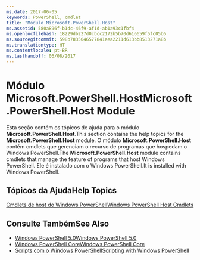 ```yaml
---
ms.date: 2017-06-05
keywords: PowerShell, cmdlet
title: "Módulo Microsoft.PowerShell.Host"
ms.assetid: 580a896f-b1dc-46f9-af1d-ab1a93c1fbf4
ms.openlocfilehash: 18229db227d0cbcc2172b5b70d616659f5fc05b6
ms.sourcegitcommit: 598b7835046577841aea2211d613bb8513271a8b
ms.translationtype: HT
ms.contentlocale: pt-BR
ms.lasthandoff: 06/08/2017
---
```

# <a name="microsoftpowershellhost-module"></a><span data-ttu-id="d4bda-103">Módulo Microsoft.PowerShell.Host</span><span class="sxs-lookup"><span data-stu-id="d4bda-103">Microsoft.PowerShell.Host Module</span></span>
<span data-ttu-id="d4bda-104">Esta seção contém os tópicos de ajuda para o módulo **Microsoft.PowerShell.Host**.</span><span class="sxs-lookup"><span data-stu-id="d4bda-104">This section contains the help topics for the **Microsoft.PowerShell.Host** module.</span></span> <span data-ttu-id="d4bda-105">O módulo **Microsoft.PowerShell.Host** contém cmdlets que gerenciam o recurso de programas que hospedam o Windows PowerShell.</span><span class="sxs-lookup"><span data-stu-id="d4bda-105">The **Microsoft.PowerShell.Host** module contains cmdlets that manage the feature of programs that host Windows PowerShell.</span></span> <span data-ttu-id="d4bda-106">Ele é instalado com o Windows PowerShell.</span><span class="sxs-lookup"><span data-stu-id="d4bda-106">It is installed with Windows PowerShell.</span></span>

## <a name="help-topics"></a><span data-ttu-id="d4bda-107">Tópicos da Ajuda</span><span class="sxs-lookup"><span data-stu-id="d4bda-107">Help Topics</span></span>
[<span data-ttu-id="d4bda-108">Cmdlets de host do Windows PowerShell</span><span class="sxs-lookup"><span data-stu-id="d4bda-108">Windows PowerShell Host Cmdlets</span></span>](http://go.microsoft.com/fwlink/?LinkID=245859)

## <a name="see-also"></a><span data-ttu-id="d4bda-109">Consulte Também</span><span class="sxs-lookup"><span data-stu-id="d4bda-109">See Also</span></span>
- [<span data-ttu-id="d4bda-110">Windows PowerShell 5.0</span><span class="sxs-lookup"><span data-stu-id="d4bda-110">Windows PowerShell 5.0</span></span>](Windows-PowerShell-5.0.md)
- [<span data-ttu-id="d4bda-111">Windows PowerShell Core</span><span class="sxs-lookup"><span data-stu-id="d4bda-111">Windows PowerShell Core</span></span>](https://technet.microsoft.com/en-us/library/4b75f1e4-f327-48f3-92ab-bf5435094d41)
- [<span data-ttu-id="d4bda-112">Scripts com o Windows PowerShell</span><span class="sxs-lookup"><span data-stu-id="d4bda-112">Scripting with Windows PowerShell</span></span>](../../getting-started/fundamental/Scripting-with-Windows-PowerShell.md)

